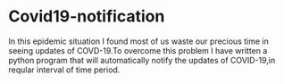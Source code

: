# Covid19-notification

In this epidemic situation I found most of us waste our precious time in seeing updates of COVD-19.To overcome this problem I have written a python program that will automatically notify  the updates of COVID-19,in reqular interval of time period.
